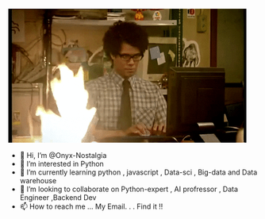 ![image](https://github.com/Onyx-Nostalgia/Onyx-Nostalgia/blob/main/fire.gif)

- 👋 Hi, I’m @Onyx-Nostalgia
- 👀 I’m interested in Python
- 🌱 I’m currently learning python , javascript , Data-sci , Big-data and Data warehouse
- 💞️ I’m looking to collaborate on Python-expert , AI profressor , Data Engineer ,Backend Dev
- 📫 How to reach me ... My Email. . . Find it !!

<!---
Onyx-Nostalgia/Onyx-Nostalgia is a ✨ special ✨ repository because its `README.md` (this file) appears on your GitHub profile.
You can click the Preview link to take a look at your changes.
--->
